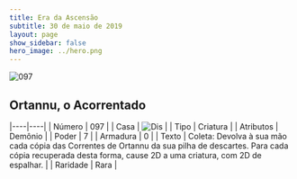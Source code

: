 ```yaml
---
title: Era da Ascensão
subtitle: 30 de maio de 2019
layout: page
show_sidebar: false
hero_image: ../hero.png
---
```


![097](https://cdn.keyforgegame.com/media/card_front/pt/435_097_92478J2XFV87_pt.png)

## Ortannu, o Acorrentado

|----|----|
| Número | 097 |
| Casa | ![Dis](https://archonarcana.com/images/thumb/e/e8/Dis.png/22px-Dis.png "Dis") |
| Tipo | Criatura |
| Atributos | Demônio |
| Poder | 7 |
| Armadura | 0 |
| Texto | Coleta: Devolva à sua mão cada cópia das Correntes de Ortannu da sua pilha de descartes. Para cada cópia recuperada desta forma, cause 2D a uma criatura, com 2D de espalhar. |
| Raridade | Rara |
